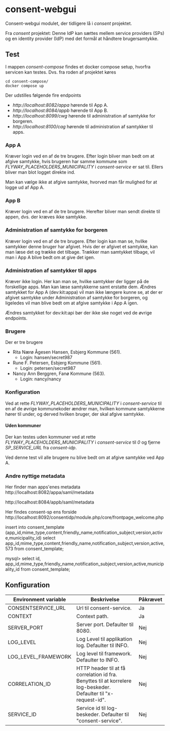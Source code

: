 # consent-webgui
Consent-webgui modulet, der tidligere lå i _consent_ projektet.

Fra _consent_ projektet: Denne IdP kan sættes mellem service providers (SPs) og en identity provider (IdP) med det formål at håndtere brugersamtykke.

## Test
I mappen _consent-compose_ findes et docker compose setup, hvorfra servicen kan testes. Dvs. fra roden af projektet køres
```
cd consent-compose/
docker compose up
```

Der udstilles følgende fire endpoints
* _http://localhost:8082/appa_ hørende til App A.
* _http://localhost:8084/appb_ hørende til App B.
* _http://localhost:8099/cwg_ hørende til administration af samtykke for borgeren.
* _http://localhost:8100/cag_ hørende til administration af samtykker til apps.


### App A
Kræver login ved en af de tre brugere. Efter login bliver man bedt om at afgive samtykke, hvis brugeren har samme kommune
som _FLYWAY\_PLACEHOLDERS\_MUNICIPALITY_ i _consent-service_ er sat til. Ellers bliver man blot logget direkte ind.

Man kan vælge ikke at afgive samtykke, hvorved man får mulighed for at logge ud af App A.

### App B
Kræver login ved en af de tre brugere. Herefter bliver man sendt direkte til appen, dvs. der kræves ikke samtykke.

### Administration af samtykke for borgeren
Kræver login ved en af de tre brugere. Efter login kan man se, hvilke samtykker denne bruger har afgivet. Hvis der er
afgivet et samtykke, kan man læse det og trække det tilbage. Trækker man samtykket tilbage, vil man i App A blive bedt
om at give det igen.

### Administration af samtykker til apps
Kræver ikke login. Her kan man se, hvilke samtykker der ligger på de forskellige apps. Man kan læse samtykkerne samt
erstatte dem. Ændres samtykket for App A (dev:kit:appa) vil man ikke længere kunne se, at der er afgivet samtykke 
under Administration af samtykke for borgeren, og ligeledes vil man blive bedt om at afgive samtykke i App A igen.

Ændres samtykket for dev:kit:api bør der ikke ske noget ved de øvrige endpoints.

### Brugere
Der er tre brugere
* Rita Nærø Ågesen Hansen, Esbjerg Kommune (561). 
  * Login: hansen/secret987
* Rune F. Petersen, Esbjerg Kommune (561). 
  * Login: petersen/secret987
* Nancy Ann Berggren, Fanø Kommune (563). 
  * Login: nancy/nancy

### Konfiguration
Ved at rette _FLYWAY\_PLACEHOLDERS\_MUNICIPALITY_ i _consent-service_ til en af de øvrige kommunekoder ændrer man, hvilken
kommune samtykkerne hører til under, og derved hvilken bruger, der skal afgive samtykke.

#### Uden kommuner
Der kan testes uden kommuner ved at rette _FLYWAY\_PLACEHOLDERS\_MUNICIPALITY_ i _consent-service_ til _0_ og fjerne
_SP\_SERVICE\_URL_ fra _consent-idp_.

Ved denne test vil alle brugere nu blive bedt om at afgive samtykke ved App A.

### Andre nyttige metadata

Her finder man apps'enes metadata
http://localhost:8082/appa/saml/metadata

http://localhost:8084/appb/saml/metadata

Her findes consent-sp ens forside
http://localhost:8092/consentidp/module.php/core/frontpage_welcome.php


insert into consent_template (app_id,mime_type,content,friendly_name,notification_subject,version,active,municipality_id)  select app_id,mime_type,content,friendly_name,notification_subject,version,active,573 from consent_template;

mysql> select id, app_id,mime_type,friendly_name,notification_subject,version,active,municipality_id from consent_template;


## Konfiguration

| Environment variable | Beskrivelse                                                                                                     | Påkrævet |
|----------------------|-----------------------------------------------------------------------------------------------------------------|----------|
| CONSENTSERVICE_URL   | Url til consent-service.                                                                                        | Ja       |
| CONTEXT              | Context path.                                                                                                   | Ja       |
| SERVER_PORT          | Server port. Defaulter til 8080.                                                                                | Nej      |
| LOG_LEVEL            | Log Level til applikation log. Defaulter til INFO.                                                              | Nej      |
| LOG_LEVEL_FRAMEWORK  | Log level til framework. Defaulter to INFO.                                                                     | Nej      |
| CORRELATION_ID       | HTTP header til at få correlation id fra. Benyttes til at korrelere log-beskeder. Defaulter til "x-request-id". | Nej      |
| SERVICE_ID           | Service id til log-beskeder. Defaulter til "consent-service".                                                   | Nej      |
